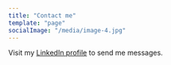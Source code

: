 ```yaml
---
title: "Contact me"
template: "page"
socialImage: "/media/image-4.jpg"
---
```


Visit my [LinkedIn profile](https://www.linkedin.com/in/brandon-carter-3411b8103/) to send me messages. 